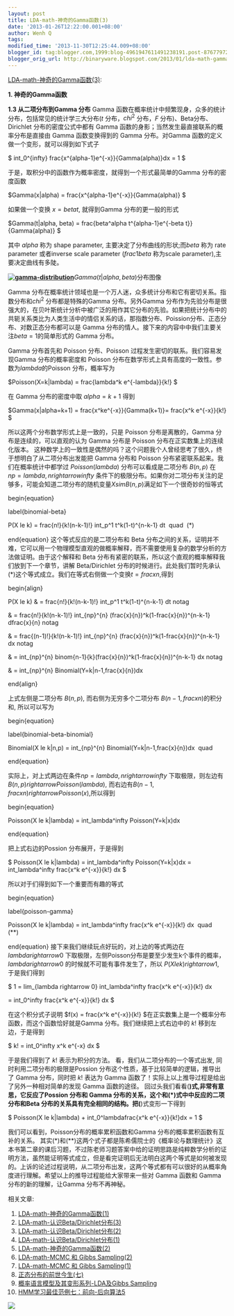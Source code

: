 ```yaml
---
layout: post
title: LDA-math-神奇的Gamma函数(3)
date: '2013-01-26T12:22:00.001+08:00'
author: Wenh Q
tags:
modified_time: '2013-11-30T12:25:44.009+08:00'
blogger_id: tag:blogger.com,1999:blog-4961947611491238191.post-8767797266071726950
blogger_orig_url: http://binaryware.blogspot.com/2013/01/lda-math-gamma3.html
---
```

[LDA-math-神奇的Gamma函数(3)](http://feedproxy.google.com/~r/52nlp/~3/laCzYHAK3fE/lda-math-%e7%a5%9e%e5%a5%87%e7%9a%84gamma%e5%87%bd%e6%95%b03):

**1. **神奇的Gamma函数****

**1.3 从二项分布到Gamma 分布**
Gamma
函数在概率统计中频繁现身，众多的统计分布，包括常见的统计学三大分布($t$
分布，$chi^2$ 分布，$F$ 分布)、Beta分布、 Dirichlet
分布的密度公式中都有 Gamma
函数的身影；当然发生最直接联系的概率分布是直接由 Gamma 函数变换得到的
Gamma 分布。对Gamma 函数的定义做一个变形，就可以得到如下式子

$ int_0^{infty} frac{x^{alpha-1}e^{-x}}{Gamma(alpha)}dx
= 1 $

于是，取积分中的函数作为概率密度，就得到一个形式最简单的Gamma
分布的密度函数

$Gamma(x|alpha) = frac{x^{alpha-1}e^{-x}}{Gamma(alpha)} $

如果做一个变换 $x=beta t$, 就得到Gamma 分布的更一般的形式

$Gamma(t|alpha, beta) = frac{beta^alpha
t^{alpha-1}e^{-beta t}}{Gamma(alpha)} $

其中 $alpha$ 称为 shape parameter,
主要决定了分布曲线的形状;而$beta$ 称为 rate parameter 或者inverse
scale parameter ($frac{1}{beta}$ 称为scale
parameter),主要决定曲线有多陡。

**[![gamma-distribution](http://www.52nlp.cn/wp-content/uploads/2012/12/gamma-distribution.png)](http://www.52nlp.cn/lda-math-%e7%a5%9e%e5%a5%87%e7%9a%84gamma%e5%87%bd%e6%95%b03/gamma-distribution)**$Gamma(t|alpha,beta)$分布图像

Gamma
分布在概率统计领域也是一个万人迷，众多统计分布和它有密切关系。指数分布和$chi^2$
分布都是特殊的Gamma 分布。另外Gamma
分布作为先验分布是很强大的，在贝叶斯统计分析中被广泛的用作其它分布的先验。如果把统计分布中的共轭关系类比为人类生活中的情侣关系的话，那指数分布、Poission分布、正态分布、对数正态分布都可以是
Gamma 分布的情人。接下来的内容中中我们主要关注$beta = 1$的简单形式的
Gamma 分布。



Gamma 分布首先和 Poisson 分布、Poisson
过程发生密切的联系。我们容易发现Gamma 分布的概率密度和 Poisson
分布在数学形式上具有高度的一致性。参数为$lambda$的Poisson
分布，概率写为

$Poisson(X=k|lambda) = frac{lambda^k e^{-lambda}}{k!} $

在 Gamma 分布的密度中取 $alpha = k+1$ 得到

$Gamma(x|alpha=k+1) = frac{x^ke^{-x}}{Gamma(k+1)}= frac{x^k
e^{-x}}{k!} $

所以这两个分布数学形式上是一致的，只是 Poisson 分布是离散的，Gamma
分布是连续的，可以直观的认为 Gamma 分布是 Poisson
分布在正实数集上的连续化版本。
这种数学上的一致性是偶然的吗？这个问题我个人曾经思考了很久，终于想明白了从二项分布出发能把
Gamma 分布和 Poisson 分布紧密联系起来。我们在概率统计中都学过
$Poisson(lambda)$ 分布可以看成是二项分布 $B(n,p)$ 在
$np=lambda, n rightarrow infty$
条件下的极限分布。如果你对二项分布关注的足够多，可能会知道二项分布的随机变量$Xsim
B(n,p)$满足如下一个很奇妙的恒等式

begin{equation}

label{binomial-beta}

P(X le k) = frac{n!}{k!(n-k-1)!} int_p^1 t^k(1-t)^{n-k-1} dt
 quad  (*)

end{equation}
这个等式反应的是二项分布和 Beta
分布之间的关系，证明并不难，它可以用一个物理模型直观的做概率解释，而不需要使用复杂的数学分析的方法做证明。由于这个解释和
Beta 分布有紧密的联系，所以这个直观的概率解释我们放到下一个章节，讲解
Beta/Dirichlet
分布的时候进行。此处我们暂时先承认(*)这个等式成立。我们在等式右侧做一个变换$t=frac{x}{n}$,得到

begin{align}

P(X le k) & = frac{n!}{k!(n-k-1)!} int_p^1 t^k(1-t)^{n-k-1} dt
notag

& = frac{n!}{k!(n-k-1)!} int_{np}^{n}
(frac{x}{n})^k(1-frac{x}{n})^{n-k-1} dfrac{x}{n} notag

& = frac{(n-1)!}{k!(n-k-1)!} int_{np}^{n}
(frac{x}{n})^k(1-frac{x}{n})^{n-k-1} dx notag

& = int_{np}^{n}
binom{n-1}{k}(frac{x}{n})^k(1-frac{x}{n})^{n-k-1} dx notag


& = int_{np}^{n} Binomial(Y=k|n-1,frac{x}{n})dx

end{align}

上式左侧是二项分布 $B(n,p)$, 而右侧为无穷多个二项分布
$B(n-1,frac{x}{n})$的积分和, 所以可以写为

begin{equation}

label{binomial-beta-binomial}

Binomial(X le k|n,p) = int_{np}^{n}
Binomial(Y=k|n-1,frac{x}{n})dx  quad

end{equation}

实际上，对上式两边在条件$np=lambda, n rightarrow infty$
下取极限，则左边有 $B(n,p) rightarrow Poisson(lambda)$,
而右边有$B(n-1,frac{x}{n}) rightarrow Poisson(x)$,所以得到

begin{equation}

Poisson(X le k|lambda) = int_lambda^infty Poisson(Y=k|x)dx

end{equation}

把上式右边的Possion 分布展开，于是得到

$ Poisson(X le k|lambda) = int_lambda^infty
Poisson(Y=k|x)dx = int_lambda^infty frac{x^k e^{-x}}{k!} dx
$

所以对于们得到如下一个重要而有趣的等式

begin{equation}

label{poisson-gamma}

Poisson(X le k|lambda) = int_lambda^infty frac{x^k
e^{-x}}{k!} dx  quad   (**)

end{equation}
接下来我们继续玩点好玩的，对上边的等式两边在 $lambda rightarrow 0$
下取极限，左侧Poisson分布是要至少发生k个事件的概率， $lambda
rightarrow 0$ 的时候就不可能有事件发生了，所以 $P(X le
k)rightarrow 1$, 于是我们得到

$ 1 = lim_{lambda rightarrow 0} int_lambda^infty
frac{x^k e^{-x}}{k!} dx

= int_0^infty frac{x^k e^{-x}}{k!} dx $

在这个积分式子说明 $f(x) = frac{x^k e^{-x}}{k!}
$在正实数集上是一个概率分布函数，而这个函数恰好就是Gamma
分布。我们继续把上式右边中的 $k!$ 移到左边，于是得到

$ k! = int_0^infty x^k e^{-x} dx $

于是我们得到了 $k!$ 表示为积分的方法。
看，我们从二项分布的一个等式出发, 同时利用二项分布的极限是Possion
分布这个性质，基于比较简单的逻辑，推导出了 Gamma 分布，同时把 $k!$
表达为 Gamma 函数了！实际上以上推导过程是给出了另外一种相对简单的发现
Gamma 函数的途径。
回过头我们看看(**)式,非常有意思，它反应了Possion 分布和 Gamma
分布的关系，这个和(*)式中中反应的二项分布和Beta
分布的关系具有完全相同的结构。把(**)式变形一下得到

$ Poisson(X le k|lambda) + int_0^lambdafrac{x^k
e^{-x}}{k!}dx = 1 $

我们可以看到，Poisson分布的概率累积函数和Gamma
分布的概率累积函数有互补的关系。
其实(*)和(**)这两个式子都是陈希儒院士的《概率论与数理统计》这本书第二章的课后习题，不过陈老师习题答案中给的证明思路是纯粹数学分析的证明方法，虽然能证明等式成立，但是看完证明后无法明白这两个等式是如何被发现的。上诉的论述过程说明，从二项分布出发，这两个等式都有可以很好的从概率角度进行理解。希望以上的推导过程能给大家带来一些对
Gamma 函数和 Gamma 分布的新的理解，让Gamma 分布不再神秘。


相关文章:

1.  [LDA-math-神奇的Gamma函数(1)](http://www.52nlp.cn/lda-math-%e7%a5%9e%e5%a5%87%e7%9a%84gamma%e5%87%bd%e6%95%b01 "LDA-math-神奇的Gamma函数(1)")
2.  [LDA-math-认识Beta/Dirichlet分布(3)](http://www.52nlp.cn/lda-math-%e8%ae%a4%e8%af%86betadirichlet%e5%88%86%e5%b8%833 "LDA-math-认识Beta/Dirichlet分布(3)")
3.  [LDA-math-认识Beta/Dirichlet分布(2)](http://www.52nlp.cn/lda-math-%e8%ae%a4%e8%af%86betadirichlet%e5%88%86%e5%b8%832 "LDA-math-认识Beta/Dirichlet分布(2)")
4.  [LDA-math-认识Beta/Dirichlet分布(1)](http://www.52nlp.cn/lda-math-%e8%ae%a4%e8%af%86betadirichlet%e5%88%86%e5%b8%831 "LDA-math-认识Beta/Dirichlet分布(1)")
5.  [LDA-math-神奇的Gamma函数(2)](http://www.52nlp.cn/lda-math-%e7%a5%9e%e5%a5%87%e7%9a%84gamma%e5%87%bd%e6%95%b02 "LDA-math-神奇的Gamma函数(2)")
6.  [LDA-math-MCMC 和 Gibbs
    Sampling(2)](http://www.52nlp.cn/lda-math-mcmc-%e5%92%8c-gibbs-sampling2 "LDA-math-MCMC 和 Gibbs Sampling(2)")
7.  [LDA-math-MCMC 和 Gibbs
    Sampling(1)](http://www.52nlp.cn/lda-math-mcmc-%e5%92%8c-gibbs-sampling1 "LDA-math-MCMC 和 Gibbs Sampling(1)")
8.  [正态分布的前世今生(七)](http://www.52nlp.cn/%e6%ad%a3%e6%80%81%e5%88%86%e5%b8%83%e7%9a%84%e5%89%8d%e4%b8%96%e4%bb%8a%e7%94%9f%e4%b8%83 "正态分布的前世今生(七)")
9.  [概率语言模型及其变形系列-LDA及Gibbs
    Sampling](http://www.52nlp.cn/%e6%a6%82%e7%8e%87%e8%af%ad%e8%a8%80%e6%a8%a1%e5%9e%8b%e5%8f%8a%e5%85%b6%e5%8f%98%e5%bd%a2%e7%b3%bb%e5%88%97-lda%e5%8f%8agibbs-sampling "概率语言模型及其变形系列-LDA及Gibbs Sampling")
10. [HMM学习最佳范例七：前向-后向算法5](http://www.52nlp.cn/hmm-learn-best-practices-seven-forward-backward-algorithm-5 "HMM学习最佳范例七：前向-后向算法5")

![](http://feeds.feedburner.com/~r/52nlp/~4/laCzYHAK3fE)
